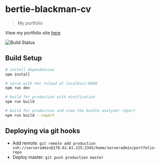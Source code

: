 # bertie-blackman-cv

> My portfolio

View my portfolio site [here](https://bertieblackman.co.uk/#/)

![Build Status](https://codebuild.eu-west-2.amazonaws.com/badges?uuid=eyJlbmNyeXB0ZWREYXRhIjoidlhlU1BJek5xaGY0N2FSZmpOODNrMm5ESmNXVUo0UnB0aWhzbHhvR0J2aDJ0OGdLQTFlSWdJcjNqVWQwekNQc3QyVG1CcnFuZnRCaUI5cjVkbTJFQ0NFPSIsIml2UGFyYW1ldGVyU3BlYyI6IlNkZ2h0VnVZVTJMSDFlU3YiLCJtYXRlcmlhbFNldFNlcmlhbCI6MX0%3D&branch=master)

## Build Setup

``` bash
# install dependencies
npm install

# serve with hot reload at localhost:8080
npm run dev

# build for production with minification
npm run build

# build for production and view the bundle analyzer report
npm run build --report
```

## Deploying via git hooks

* Add remote: `git remote add production ssh://serveradmin@178.62.61.225:2345/home/serveradmin/portfolio-repo`
* Deploy master: `git push production master`

